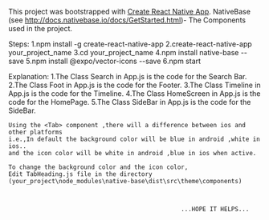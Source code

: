 This project was bootstrapped with [Create React Native App](https://github.com/react-community/create-react-native-app).
NativeBase (see http://docs.nativebase.io/docs/GetStarted.html)- The Components used in the project.

Steps:
	1.npm install -g create-react-native-app 
	2.create-react-native-app your_project_name
	3.cd your_project_name
	4.npm install native-base --save
	5.npm install @expo/vector-icons --save
	6.npm start
	

Explanation:
	1.The Class Search in App.js is the code for the Search Bar.
	2.The Class Foot in App.js is the code for the Footer.
	3.The Class Timeline in App.js is the code for the Timeline.
	4.The Class HomeScreen in App.js is the code for the HomePage.
	5.The Class SideBar in App.js is the code for the SideBar.

	Using the <Tab> component ,there will a difference between ios and other platforms 
	i.e.,In default the background color will be blue in android ,white in ios.. 
	and the icon color will be white in android ,blue in ios when active.
	
	To change the background color and the icon color,
	Edit TabHeading.js file in the directory (your_project\node_modules\native-base\dist\src\theme\components) 
	
	
	
													...HOPE IT HELPS...
	